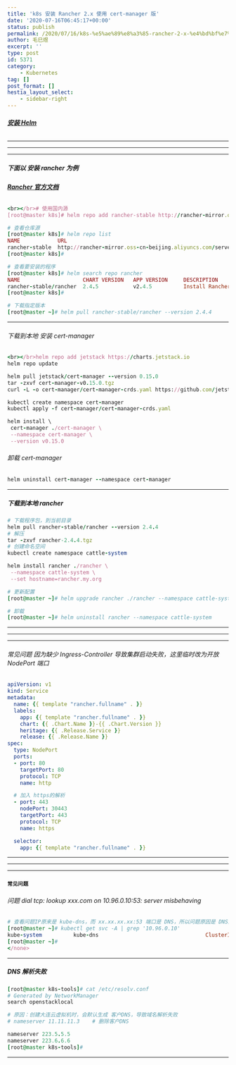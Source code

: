 ```yaml
---
title: 'k8s 安装 Rancher 2.x 使用 cert-manager 版'
date: '2020-07-16T06:45:17+00:00'
status: publish
permalink: /2020/07/16/k8s-%e5%ae%89%e8%a3%85-rancher-2-x-%e4%bd%bf%e7%94%a8-cert-manager-%e7%89%88
author: 毛巳煜
excerpt: ''
type: post
id: 5371
category:
    - Kubernetes
tag: []
post_format: []
hestia_layout_select:
    - sidebar-right
---
```

###### **[安装 Helm](http://www.dev-share.top/2020/07/16/helm-%e5%ae%89%e8%a3%85-%e4%bd%bf%e7%94%a8/ "安装 Helm")**

- - - - - -

- - - - - -

- - - - - -

##### 下面以 安装 rancher 为例

###### **[Rancher 官方文档](https://rancher2.docs.rancher.cn/docs/installation/k8s-install/helm-rancher/_index "Rancher 官方文档")**

```ruby
<br></br># 使用国内源
[root@master k8s]# helm repo add rancher-stable http://rancher-mirror.oss-cn-beijing.aliyuncs.com/server-charts/stable

# 查看仓库源
[root@master k8s]# helm repo list
NAME            URL
rancher-stable  http://rancher-mirror.oss-cn-beijing.aliyuncs.com/server-charts/stable
[root@master k8s]#

# 查看要安装的程序
[root@master k8s]# helm search repo rancher
NAME                    CHART VERSION   APP VERSION     DESCRIPTION
rancher-stable/rancher  2.4.5           v2.4.5          Install Rancher Server to manage Kubernetes clu...
[root@master k8s]#

# 下载指定版本
[root@master ~]# helm pull rancher-stable/rancher --version 2.4.4


```

- - - - - -

###### 下载到本地 安装 cert-manager

```ruby
<br></br>helm repo add jetstack https://charts.jetstack.io
helm repo update

helm pull jetstack/cert-manager --version 0.15.0
tar -zxvf cert-manager-v0.15.0.tgz
curl -L -o cert-manager/cert-manager-crds.yaml https://github.com/jetstack/cert-manager/releases/download/v0.15.0/cert-manager.crds.yaml

kubectl create namespace cert-manager
kubectl apply -f cert-manager/cert-manager-crds.yaml

helm install \
 cert-manager ./cert-manager \
 --namespace cert-manager \
 --version v0.15.0


```

###### 卸载 cert-manager

```ruby
helm uninstall cert-manager --namespace cert-manager

```

- - - - - -

##### 下载到本地 rancher

```ruby
# 下载程序包，到当前目录
helm pull rancher-stable/rancher --version 2.4.4
# 解压
tar -zxvf rancher-2.4.4.tgz
# 创建命名空间
kubectl create namespace cattle-system

helm install rancher ./rancher \
 --namespace cattle-system \
 --set hostname=rancher.my.org

```

```ruby
# 更新配置
[root@master ~]# helm upgrade rancher ./rancher --namespace cattle-system

# 卸载
[root@master ~]# helm uninstall rancher --namespace cattle-system


```

- - - - - -

- - - - - -

- - - - - -

###### 常见问题 因为缺少 Ingress-Controller 导致集群启动失败，这里临时改为开放 NodePort 端口

```yaml
apiVersion: v1
kind: Service
metadata:
  name: {{ template "rancher.fullname" . }}
  labels:
    app: {{ template "rancher.fullname" . }}
    chart: {{ .Chart.Name }}-{{ .Chart.Version }}
    heritage: {{ .Release.Service }}
    release: {{ .Release.Name }}
spec:
  type: NodePort
  ports:
  - port: 80
    targetPort: 80
    protocol: TCP
    name: http

  # 加入 https的解析
  - port: 443
    nodePort: 30443
    targetPort: 443
    protocol: TCP
    name: https

  selector:
    app: {{ template "rancher.fullname" . }}

```

- - - - - -

- - - - - -

- - - - - -

#### **`常见问题`**

###### 问题 dial tcp: lookup xxx.com on 10.96.0.10:53: server misbehaving

```ruby
# 查看问题IP原来是 kube-dns，而 xx.xx.xx.xx:53 端口是 DNS，所以问题原因是 DNS解析相关的问题
[root@master ~]# kubectl get svc -A | grep '10.96.0.10'
kube-system          kube-dns                                  ClusterIP   10.96.0.10       <none>        53/UDP,53/TCP,9153/TCP         5d20h
[root@master ~]#
</none>
```

- - - - - -

##### DNS 解析失败

```ruby
[root@master k8s-tools]# cat /etc/resolv.conf
# Generated by NetworkManager
search openstacklocal

# 原因：创建大连云虚拟机时，会默认生成 客户DNS，导致域名解析失败
# nameserver 11.11.11.3    # 删除客户DNS

nameserver 223.5.5.5
nameserver 223.6.6.6
[root@master k8s-tools]#

```

- - - - - -